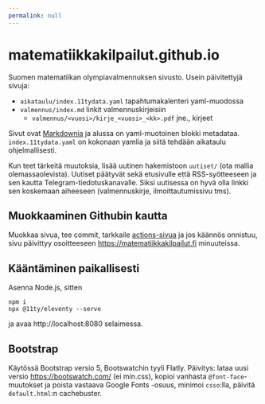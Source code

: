 ```yaml
---
permalink: null
---
```


# matematiikkakilpailut.github.io

Suomen matematiikan olympiavalmennuksen sivusto.
Usein päivitettyjä sivuja:

* `aikataulu/index.11tydata.yaml` tapahtumakalenteri yaml-muodossa
* `valmennus/index.md` linkit valmennuskirjeisiin
  * `valmennus/<vuosi>/kirje_<vuosi>_<kk>.pdf` jne., kirjeet

Sivut ovat [Markdownia](https://www.markdownguide.org/basic-syntax/)
ja alussa on yaml-muotoinen blokki metadataa.
`index.11tydata.yaml` on kokonaan yamlia ja siitä tehdään
aikataulu ohjelmallisesti.

Kun teet tärkeitä muutoksia, lisää uutinen hakemistoon `uutiset/`
(ota mallia olemassaolevista). Uutiset päätyvät sekä etusivulle että
RSS-syötteeseen ja sen kautta Telegram-tiedotuskanavalle.
Siksi uutisessa on hyvä olla linkki sen koskemaan aiheeseen
(valmennuskirje, ilmoittautumissivu tms).

## Muokkaaminen Githubin kautta

Muokkaa sivua, tee commit, tarkkaile [actions-sivua](https://github.com/matematiikkakilpailut/matematiikkakilpailut.github.io/actions)
ja jos käännös onnistuu, sivu päivittyy osoitteeseen https://matematiikkakilpailut.fi minuuteissa.


## Kääntäminen paikallisesti

Asenna Node.js, sitten

```
npm i
npx @11ty/eleventy --serve
```

ja avaa http://localhost:8080 selaimessa.


## Bootstrap

Käytössä Bootstrap versio 5, Bootswatchin tyyli Flatly.
Päivitys: lataa uusi versio https://bootswatch.com/ (ei min.css),
kopioi vanhasta `@font-face`-muutokset ja poista vastaava Google Fonts -osuus,
minimoi `csso`:lla, päivitä `default.html`:n cachebuster.
